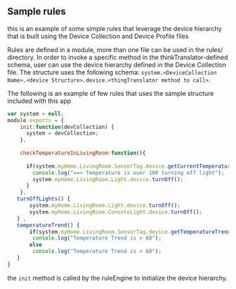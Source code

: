 ## Sample rules
this is an example of some simple rules that leverage the device hierarchy that is built using the Device Collection and Device Profile files

Rules are defined in a module, more than one file can be used in the rules/ directory. In order to invoke a specific method in the thinkTranslator-defined schema, user can use the device hierarchy defined in the Device Collection file.
The structure uses the following schema: `system.<DeviceCollection Name>.<device Structure>.device.<thingTranslator method to call>`.

The following is an example of few rules that uses the sample structure included with this app
```javascript
var system = null;
module.exports = {
    init:function(devCollection) {
      system = devCollection;  
    },
    
    checkTemperatureInLivingRoom:function(){
      
      if(system.myHome.LivingRoom.SensorTag.device.getCurrentTemperature() > 80) {
        console.log("==> Temperature is over 100 turning off light");
        system.myHome.LivingRoom.Light.device.turnOff();
      }
    },
   turnOffLights() {
       system.myHome.LivingRoom.Light.device.turnOff();
       system.myHome.LivingRoom.ConsoleLight.device.turnOff();
   } ,
   temperatureTrend() {
       if(system.myHome.LivingRoom.SensorTag.device.getTemperatureTrend() > 68) 
        console.log("Temperature Trend is > 68");
       else
        console.log("Temperature Trend is < 68");
   }
}   
```
the `init` method is called by the ruleEngine to initialize the device hierarchy.

